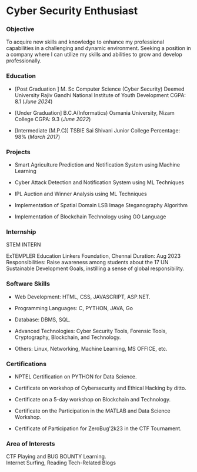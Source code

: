 # Cyber Security Enthusiast

### Objective
To acquire new skills and knowledge to enhance my professional capabilities in a challenging and dynamic environment. Seeking a position in a company where I can utilize my skills and abilities to grow and develop professionally.

### Education
- [Post Graduation ]
M. Sc  Computer Science (Cyber Security)
Deemed University 
Rajiv Gandhi National Institute of Youth Development
CGPA: 8.1
(_June 2024_)

- [Under Graduation]
B.C.A(Informatics)
Osmania University, Nizam College
CGPA: 9.3
(_June 2022_)

- [Intermediate (M.P.C)]
TSBIE Sai Shivani Junior College
Percentage: 98%
(_March 2017_)

### Projects
- Smart Agriculture Prediction and Notification System using Machine Learning

- Cyber Attack Detection and Notification System using ML Techniques

- IPL Auction and Winner Analysis using ML Techniques

- Implementation of Spatial Domain LSB Image Steganography Algorithm

- Implementation of Blockchain Technology using GO Language

### Internship
STEM INTERN

ExTEMPLER Education Linkers Foundation, Chennai
    Duration: Aug 2023
Responsibilities: Raise awareness among students about the 17 UN Sustainable Development Goals, instilling a sense of global responsibility.

### Software Skills
- Web Development: HTML, CSS, JAVASCRIPT, ASP.NET. 

- Programming Languages: C, PYTHON, JAVA, Go 

- Database: DBMS, SQL.  

- Advanced Technologies: Cyber Security Tools, Forensic Tools, Cryptography, Blockchain, and Technology. 

- Others: Linux, Networking, Machine Learning, MS OFFICE, etc.

### Certifications
- NPTEL Certification on PYTHON for Data Science.

- Certificate on workshop of Cybersecurity and Ethical Hacking by ditto. 

- Certificate on a 5-day workshop on Blockchain and Technology.

- Certificate on the Participation in the MATLAB and Data Science Workshop. 

- Certificate of Participation for ZeroBug'2k23 in the CTF Tournament. 

### Area of Interests
CTF Playing and BUG BOUNTY Learning.  
Internet Surfing,
Reading Tech-Related Blogs
